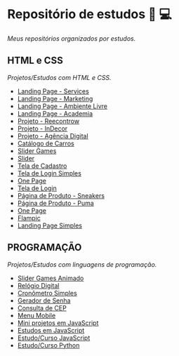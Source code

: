 # Repositório de estudos 📘 💻
*Meus repositórios organizados por estudos.* 

## HTML e CSS
*Projetos/Estudos com HTML e CSS.*

* [Landing Page - Services](https://github.com/lucasrenandns/landing-page-services)
* [Landing Page - Marketing](https://github.com/lucasrenandns/landing-page-marketing)
* [Landing Page - Ambiente Livre](https://github.com/lucasrenandns/landing-page-ambiente-livre)
* [Landing Page - Academia](https://github.com/lucasrenandns/landing-page-academia)
* [Projeto - Reecontrow](https://github.com/lucasrenandns/landing-page-reecontrow)
* [Projeto - InDecor](https://github.com/lucasrenandns/landing-page-indecor)
* [Projeto - Agência Digital](https://github.com/lucasrenandns/projeto-agencia-digital)
* [Catálogo de Carros](https://github.com/lucasrenandns/projeto-catalogo-carros)
* [Slider Games](https://github.com/lucasrenandns/slider-games)
* [Slider](https://github.com/lucasrenandns/slider-html-css)
* [Tela de Cadastro](https://github.com/lucasrenandns/tela-de-cadastro)
* [Tela de Login Simples](https://github.com/lucasrenandns/tela-de-login-simples)
* [One Page](https://github.com/lucasrenandns/one-page-html-css)
* [Tela de Login](https://github.com/lucasrenandns/tela-de-login)
* [Página de Produto - Sneakers](https://github.com/lucasrenandns/projeto-sneakers)
* [Página de Produto - Puma](https://github.com/lucasrenandns/pagina-de-produto)
* [One Page](https://github.com/lucasrenandns/one-page)
* [Flampic](https://github.com/lucasrenandns/flampic)
* [Landing Page Simples](https://github.com/lucasrenandns/landing-page-simple)

## PROGRAMAÇÃO
*Projetos/Estudos com linguagens de programação.*

* [Slider Games Animado](https://github.com/lucasrenandns/slider-games-animado)
* [Relógio Digital](https://github.com/lucasrenandns/Relogio-Digital)
* [Cronômetro Simples](https://github.com/lucasrenandns/cronometro-simples)
* [Gerador de Senha](https://github.com/lucasrenandns/gerador-de-senha)
* [Consulta de CEP](https://github.com/lucasrenandns/consulta-cep)
* [Menu Mobile](https://github.com/lucasrenandns/menu-mobile)
* [Mini projetos em JavaScript](https://github.com/lucasrenandns/mini-projetos-javascript)
* [Estudos em JavaScript](https://github.com/lucasrenandns/Estudos-em-JavaScript)
* [Estudo/Curso JavaScript](https://github.com/lucasrenandns/JavaScript)
* [Estudo/Curso Python](https://github.com/lucasrenandns/Python-3)
